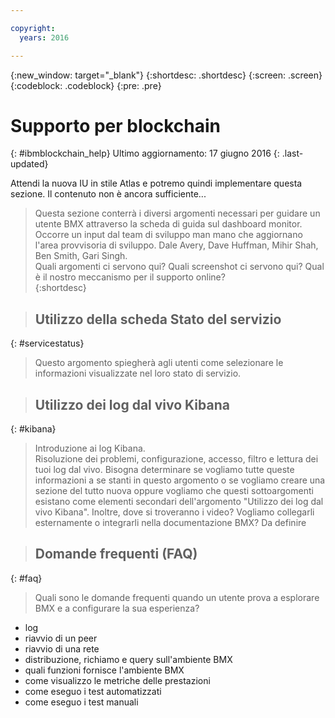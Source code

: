 ```yaml
---

copyright:
  years: 2016

---
```


{:new_window: target="_blank"}
{:shortdesc: .shortdesc}
{:screen: .screen}
{:codeblock: .codeblock}
{:pre: .pre}

# Supporto per blockchain
{: #ibmblockchain_help}
Ultimo aggiornamento: 17 giugno 2016
{: .last-updated}

Attendi la nuova IU in stile Atlas e potremo quindi implementare questa sezione.  Il contenuto non è ancora sufficiente...

>Questa sezione conterrà i diversi argomenti necessari per guidare un utente BMX attraverso la scheda di guida sul dashboard monitor.
Occorre un input dal team di sviluppo man mano che aggiornano l'area provvisoria di sviluppo.  Dale Avery, Dave Huffman, Mihir Shah, Ben Smith, Gari Singh.  
Quali argomenti ci servono qui?  Quali screenshot ci servono qui?  Qual è il nostro meccanismo per il supporto online?  
{:shortdesc}

>## Utilizzo della scheda Stato del servizio
{: #servicestatus}

>Questo argomento spiegherà agli utenti come selezionare le informazioni visualizzate nel loro stato di servizio.  

>## Utilizzo dei log dal vivo Kibana
{: #kibana}

>Introduzione ai log Kibana.  
>Risoluzione dei problemi, configurazione, accesso, filtro e lettura dei tuoi log dal vivo.
>Bisogna determinare se vogliamo tutte queste informazioni a se stanti in questo argomento o se vogliamo creare una sezione del tutto nuova oppure vogliamo che questi sottoargomenti esistano come elementi secondari dell'argomento "Utilizzo dei log dal vivo Kibana".  Inoltre, dove si troveranno i video?  Vogliamo collegarli esternamente o integrarli nella documentazione BMX?  Da definire

>## Domande frequenti (FAQ)
{: #faq}

>Quali sono le domande frequenti quando un utente prova a esplorare BMX e a configurare la sua esperienza?
* log
* riavvio di un peer 
* riavvio di una rete
* distribuzione, richiamo e query sull'ambiente BMX
* quali funzioni fornisce l'ambiente BMX
* come visualizzo le metriche delle prestazioni
* come eseguo i test automatizzati
* come eseguo i test manuali
